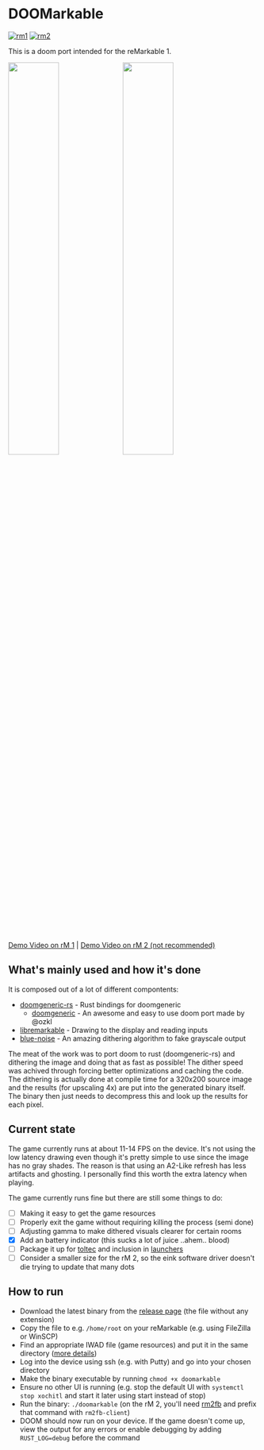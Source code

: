 # DOOMarkable

[![rm1](https://img.shields.io/badge/rM1-supported-green)](https://remarkable.com/store/remarkable)
[![rm2](https://img.shields.io/badge/rM2-not_recommended-yellow)](https://remarkable.com/store/remarkable-2)

This is a doom port intended for the reMarkable 1.

<img src="https://transfer.cosmos-ink.net/3G3F8j/doom_title_screen.jpg" width="45%">&nbsp;<img src="https://transfer.cosmos-ink.net/ji7NIv/doom_screenshot.jpg" width="45%">

[Demo Video on rM 1](https://youtu.be/wdH3GFU74sM) | [Demo Video on rM 2 (not recommended)](https://youtu.be/PFR3QHZ7kGw)

## What's mainly used and how it's done

It is composed out of a lot of different compontents:

- [doomgeneric-rs](https://github.com/LinusCDE/doomgeneric-rs) - Rust bindings for doomgeneric
  - [doomgeneric](https://github.com/ozkl/doomgeneric) - An awesome and easy to use doom port made by @ozkl
- [libremarkable](https://github.com/canselcik/libremarkable/) - Drawing to the display and reading inputs
- [blue-noise](https://github.com/mblode/blue-noise/) - An amazing dithering algorithm to fake grayscale output

The meat of the work was to port doom to rust (doomgeneric-rs) and dithering the image and doing that as fast as possible!
The dither speed was achived through forcing better optimizations and caching the code. The dithering is actually done at compile time for a 320x200 source image and the results (for upscaling 4x) are put into the generated binary itself. The binary then just needs to decompress this and look up the results for each pixel.

## Current state

The game currently runs at about 11-14 FPS on the device.
It's not using the low latency drawing even though it's pretty simple to use since the image has no gray shades.
The reason is that using an A2-Like refresh has less artifacts and ghosting.
I personally find this worth the extra latency when playing.

The game currently runs fine but there are still some things to do:

- [ ] Making it easy to get the game resources
- [ ] Properly exit the game without requiring killing the process (semi done)
- [ ] Adjusting gamma to make dithered visuals clearer for certain rooms
- [x] Add an battery indicator (this sucks a lot of juice ..ahem.. blood)
- [ ] Package it up for [toltec](https://github.com/toltec-dev/toltec) and inclusion in [launchers](https://github.com/reHackable/awesome-reMarkable#launchers)
- [ ] Consider a smaller size for the rM 2, so the eink software driver doesn't die trying to update that many dots

## How to run

- Download the latest binary from the [release page](https://github.com/LinusCDE/doomarkable/releases) (the file without any extension)
- Copy the file to e.g. `/home/root` on your reMarkable (e.g. using FileZilla or WinSCP)
- Find an appropriate IWAD file (game resources) and put it in the same directory ([more details](https://github.com/LinusCDE/piston-doom#get-an-iwad-file))
- Log into the device using ssh (e.g. with Putty) and go into your chosen directory
- Make the binary executable by running `chmod +x doomarkable`
- Ensure no other UI is running (e.g. stop the default UI with `systemctl stop xochitl` and start it later using start instead of stop)
- Run the binary: `./doomarkable` (on the rM 2, you'll need [rm2fb](https://github.com/ddvk/remarkable2-framebuffer) and prefix that command with `rm2fb-client`)
- DOOM should now run on your device. If the game doesn't come up, view the output for any errors or enable debugging by adding `RUST_LOG=debug` before the command
